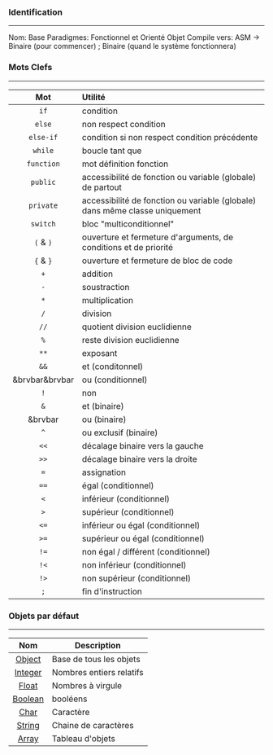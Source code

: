 
### Identification
---
Nom: Base
Paradigmes: Fonctionnel et Orienté Objet
Compile vers: ASM -> Binaire (pour commencer) ; Binaire (quand le système fonctionnera)
### Mots Clefs
---

|      Mot       | Utilité                                                                     |
| :------------: | :-------------------------------------------------------------------------- |
|      `if`      | condition                                                                   |
|     `else`     | non respect condition                                                       |
|   `else-if`    | condition si non respect condition précédente                               |
|    `while`     | boucle tant que                                                             |
|   `function`   | mot définition fonction                                                     |
|    `public`    | accessibilité de fonction ou variable (globale) de partout                  |
|   `private`    | accessibilité de fonction ou variable (globale) dans même classe uniquement |
|    `switch`    | bloc "multiconditionnel"                                                    |
|   `(` & `)`    | ouverture et fermeture d'arguments, de conditions et de priorité            |
|   `{` & `}`    | ouverture et fermeture de bloc de code                                      |
|      `+`       | addition                                                                    |
|      `-`       | soustraction                                                                |
|      `*`       | multiplication                                                              |
|      `/`       | division                                                                    |
|      `//`      | quotient division euclidienne                                               |
|      `%`       | reste division euclidienne                                                  |
|      `**`      | exposant                                                                    |
|      `&&`      | et (conditonnel)                                                            |
| &brvbar&brvbar | ou (conditionnel)                                                           |
|      `!`       | non                                                                         |
|      `&`       | et (binaire)                                                                |
|    &brvbar     | ou (binaire)                                                                |
|      `^`       | ou exclusif (binaire)                                                       |
|      `<<`      | décalage binaire vers la gauche                                             |
|      `>>`      | décalage binaire vers la droite                                             |
|      `=`       | assignation                                                                 |
|      `==`      | égal (conditionnel)                                                         |
|      `<`       | inférieur (conditionnel)                                                    |
|      `>`       | supérieur (conditionnel)                                                    |
|      `<=`      | inférieur ou égal (conditionnel)                                            |
|      `>=`      | supérieur ou égal (conditionnel)                                            |
|      `!=`      | non égal / différent (conditionnel)                                         |
|      `!<`      | non inférieur (conditionnel)                                                |
|      `!>`      | non supérieur (conditionnel)                                                |
|      `;`       | fin d'instruction                                                           |

### Objets par défaut
---

|              Nom               | Description              |
| :----------------------------: | ------------------------ |
|  [Object]("./objects/Object.md")  | Base de tous les objets  |
| [Integer](Integer.md) | Nombres entiers relatifs |
|   [Float](Float.md)   | Nombres à virgule        |
| [Boolean](Boolean.md) | booléens                 |
|    [Char](Char.md)    | Caractère                |
|  [String](String.md)  | Chaine de caractères     |
|   [Array](Array.md)   | Tableau d'objets         |
